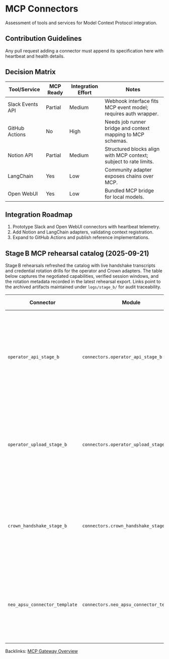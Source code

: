 # MCP Connectors

Assessment of tools and services for Model Context Protocol integration.

## Contribution Guidelines

Any pull request adding a connector must append its specification here with
heartbeat and health details.

## Decision Matrix

| Tool/Service | MCP Ready | Integration Effort | Notes |
| --- | --- | --- | --- |
| Slack Events API | Partial | Medium | Webhook interface fits MCP event model; requires auth wrapper. |
| GitHub Actions | No | High | Needs job runner bridge and context mapping to MCP schemas. |
| Notion API | Partial | Medium | Structured blocks align with MCP context; subject to rate limits. |
| LangChain | Yes | Low | Community adapter exposes chains over MCP. |
| Open WebUI | Yes | Low | Bundled MCP bridge for local models. |

## Integration Roadmap

1. Prototype Slack and Open WebUI connectors with heartbeat telemetry.
2. Add Notion and LangChain adapters, validating context registration.
3. Expand to GitHub Actions and publish reference implementations.

## Stage B MCP rehearsal catalog (2025-09-21)

Stage B rehearsals refreshed the catalog with live handshake transcripts and
credential rotation drills for the operator and Crown adapters. The table below
captures the negotiated capabilities, verified session windows, and the
rotation metadata recorded in the latest rehearsal export. Links point to the
archived artifacts maintained under `logs/stage_b/` for audit traceability.

| Connector | Module | Handshake snapshot | Rotation status | Drill outcome | Evidence |
| --- | --- | --- | --- | --- | --- |
| `operator_api_stage_b` | `connectors.operator_api_stage_b` | Version `0.1.0` handshake accepted context `stage-b-rehearsal` with channels `handshake`, `heartbeat`, `command`; session `stage-b-session` authenticated with credential expiry `2025-09-23T12:25:30Z`. | `last_rotated` `2025-09-21T12:25:30Z`, window `PT48H`, hot swap supported, token hint `operator`; rotation ledger also recorded the `12:24:53Z` preflight attempt. | Stage B smoke `20250921T122529Z` emitted handshake + heartbeat; doctrine note requiring adapter status added to the catalog. | [Rehearsal packet](../logs/stage_b_rehearsal_packet.json) · [Smoke handshake](../logs/stage_b/20250921T122529Z/stage_b_smoke.json) · [Rotation drills](../logs/stage_b/20250921T122529Z/rotation_drills.json) |
| `operator_upload_stage_b` | `connectors.operator_upload_stage_b` | Version `0.1.0` handshake mirrored `stage-b-rehearsal` with channels `handshake`, `heartbeat`, `upload`; operator session reuse confirmed (`stage-b-session` shared). | `last_rotated` `2025-09-21T12:25:30Z`, window `PT48H`, hot swap supported, token hint `operator-upload`. | Stage B smoke `20250921T122529Z` reused the operator session and recorded heartbeat telemetry; catalog update synchronizes doctrine. | [Rehearsal packet](../logs/stage_b_rehearsal_packet.json) · [Smoke handshake](../logs/stage_b/20250921T122529Z/stage_b_smoke.json) · [Rotation drills](../logs/stage_b/20250921T122529Z/rotation_drills.json) |
| `crown_handshake_stage_b` | `connectors.crown_handshake_stage_b` | Version `0.1.0` handshake confirmed `stage-b-rehearsal` with channels `handshake`, `heartbeat`, `mission-brief`; Stage B smoke surfaced `crown_handshake` version `0.2.5`. | `last_rotated` `2025-09-21T12:25:30Z`, window `PT48H`, hot swap supported, token hint `crown`. | Stage B smoke `20250921T122529Z` appended rotation drills for the Crown bridge alongside operator entries. | [Rehearsal packet](../logs/stage_b_rehearsal_packet.json) · [Smoke handshake](../logs/stage_b/20250921T122529Z/stage_b_smoke.json) · [Rotation drills](../logs/stage_b/20250921T122529Z/rotation_drills.json) |
| `neo_apsu_connector_template` | `connectors.neo_apsu_connector_template` | Template echo during Stage B smoke accepted context `stage-b-rehearsal` with channels `handshake`, `heartbeat`; capabilities `register`, `telemetry`. | `last_rotated` `2025-09-21T12:25:29Z`, window `PT48H`, hot swap supported, token hint `local`. | Stage B smoke `20250921T122529Z` validated template metadata for downstream connector authors. | [Smoke handshake echo](../logs/stage_b/20250921T122529Z/stage_b_smoke.json) |

Backlinks: [MCP Gateway Overview](mcp_overview.md)
